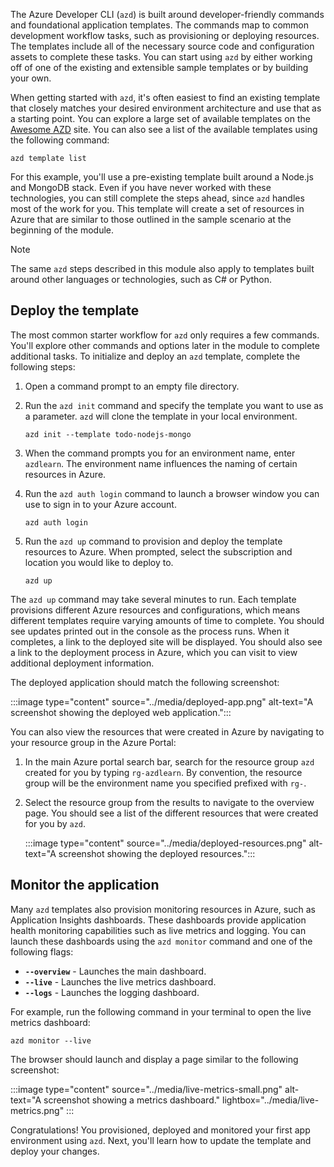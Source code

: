 The Azure Developer CLI (`azd`) is built around developer-friendly commands and foundational application templates. The commands map to common development workflow tasks, such as provisioning or deploying resources. The templates include all of the necessary source code and configuration assets to complete these tasks. You can start using `azd` by either working off of one of the existing and extensible sample templates or by building your own.

When getting started with `azd`, it's often easiest to find an existing template that closely matches your desired environment architecture and use that as a starting point. You can explore a large set of available templates on the [Awesome AZD](https://azure.github.io/awesome-azd) site. You can also see a list of the available templates using the following command:

```azdeveloper
azd template list
```

For this example, you'll use a pre-existing template built around a Node.js and MongoDB stack. Even if you have never worked with these technologies, you can still complete the steps ahead, since `azd` handles most of the work for you. This template will create a set of resources in Azure that are similar to those outlined in the sample scenario at the beginning of the module. 

> [!NOTE]
> The same `azd` steps described in this module also apply to templates built around other languages or technologies, such as C# or Python.

## Deploy the template

The most common starter workflow for `azd` only requires a few commands. You'll explore other commands and options later in the module to complete additional tasks. To initialize and deploy an `azd` template, complete the following steps:

1. Open a command prompt to an empty file directory.

1. Run the `azd init` command and specify the template you want to use as a parameter. `azd` will clone the template in your local environment.

    ```azdeveloper
    azd init --template todo-nodejs-mongo
    ```

1. When the command prompts you for an environment name, enter `azdlearn`. The environment name influences the naming of certain resources in Azure.

1. Run the `azd auth login` command to launch a browser window you can use to sign in to your Azure account.

    ```azdeveloper
    azd auth login
    ```

3. Run the `azd up` command to provision and deploy the template resources to Azure. When prompted, select the subscription and location you would like to deploy to.

    ```azdeveloper
    azd up
    ```

The `azd up` command may take several minutes to run. Each template provisions different Azure resources and configurations, which means different templates require varying amounts of time to complete. You should see updates printed out in the console as the process runs. When it completes, a link to the deployed site will be displayed. You should also see a link to the deployment process in Azure, which you can visit to view additional deployment information.

The deployed application should match the following screenshot:

:::image type="content" source="../media/deployed-app.png" alt-text="A screenshot showing the deployed web application.":::

You can also view the resources that were created in Azure by navigating to your resource group in the Azure Portal:

1. In the main Azure portal search bar, search for the resource group `azd` created for you by typing `rg-azdlearn`. By convention, the resource group will be the environment name you specified prefixed with `rg-`.

2. Select the resource group from the results to navigate to the overview page. You should see a list of the different resources that were created for you by `azd`.

    :::image type="content" source="../media/deployed-resources.png" alt-text="A screenshot showing the deployed resources.":::

## Monitor the application

Many `azd` templates also provision monitoring resources in Azure, such as Application Insights dashboards. These dashboards provide application health monitoring capabilities such as live metrics and logging. You can launch these dashboards using the `azd monitor` command and one of the following flags:

* **`--overview`** - Launches the main dashboard.
* **`--live`** - Launches the live metrics dashboard.
* **`--logs`** - Launches the logging dashboard.

For example, run the following command in your terminal to open the live metrics dashboard:

```azdeveloper
azd monitor --live
```

The browser should launch and display a page similar to the following screenshot:

:::image type="content" source="../media/live-metrics-small.png" alt-text="A screenshot showing a metrics dashboard."  lightbox="../media/live-metrics.png" :::

Congratulations! You provisioned, deployed and monitored your first app environment using `azd`. Next, you'll learn how to update the template and deploy your changes.
